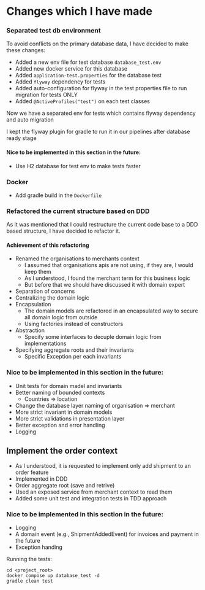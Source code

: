 Changes which I have made
=============
### Separated test db environment

To avoid conflicts on the primary database data, I have decided to make these changes:

- Added a new env file for test database `database_test.env`
- Added new docker service for this database
- Added `application-test.properties` for the database test
- Added `flyway` dependency for tests
- Added auto-configuration for flyway in the test properties file to run migration for tests ONLY
- Added `@ActiveProfiles("test")` on each test classes

Now we have a separated env for tests which contains flyway dependency and auto migration

I kept the flyway plugin for gradle to run it in our pipelines after database ready stage

#### Nice to be implemented in this section in the future:

- Use H2 database for test env to make tests faster

### Docker
- Add gradle build in the `Dockerfile`

### Refactored the current structure based on DDD
As it was mentioned that I could restructure the current code base to a DDD based structure, 
I have decided to refactor it.

#### Achievement of this refactoring

- Renamed the organisations to merchants context
    - I assumed that organisations apis are not using, if they are, I would keep them
    - As I understood, I found the merchant term for this business logic
    - But before that we should have discussed it with domain expert
- Separation of concerns
- Centralizing the domain logic
- Encapsulation
    - The domain models are refactored in an encapsulated way to secure all domain logic from outside
    - Using factories instead of constructors
- Abstraction
    - Specify some interfaces to decuple domain logic from implementations
- Specifying aggregate roots and their invariants
  - Specific Exception per each invariants

  
### Nice to be implemented in this section in the future:
 - Unit tests for domain madel and invariants
 - Better naming of bounded contexts
   - Countries => location
 - Change the database layer naming of organisation => merchant
 - More strict invariant in domain models
 - More strict validations in presentation layer
 - Better exception and error handling
 - Logging

## Implement the order context

- As I understood, it is requested to implement only add shipment to an order feature 
- Implemented in DDD
- Order aggregate root (save and retrive)
- Used an exposed service from merchant context to read them
- Added some unit test and integration tests in TDD approach

### Nice to be implemented in this section in the future:

- Logging
- A domain event (e.g., ShipmentAddedEvent) for invoices and payment in the future
- Exception handing

Running the tests:
```shell
cd <project_root>
docker compose up database_test -d
gradle clean test
```